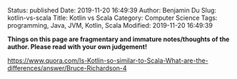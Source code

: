 Status: published
Date: 2019-11-20 16:49:39
Author: Benjamin Du
Slug: kotlin-vs-scala
Title: Kotlin vs Scala
Category: Computer Science
Tags: programming, Java, JVM, Kotlin, Scala
Modified: 2019-11-20 16:49:39

**Things on this page are fragmentary and immature notes/thoughts of the author. Please read with your own judgement!**

https://www.quora.com/Is-Kotlin-so-similar-to-Scala-What-are-the-differences/answer/Bruce-Richardson-4
